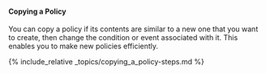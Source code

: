 #### Copying a Policy

You can copy a policy if its contents are similar to a new one that you
want to create, then change the condition or event associated with it.
This enables you to make new policies efficiently.

{% include_relative _topics/copying_a_policy-steps.md %}

